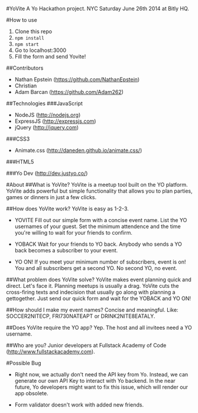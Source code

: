 #YoVite
A Yo Hackathon project.  NYC Saturday June 26th 2014 at Bitly HQ.

#How to use
1. Clone this repo
2. `npm install`
3. `npm start`
4. Go to localhost:3000
5. Fill the form and send Yovite!

##Contributors
* Nathan Epstein (https://github.com/NathanEpstein)
* Christian
* Adam Barcan (https://github.com/Adam262)

##Technologies
###JavaScript
* NodeJS (http://nodejs.org)
* ExpressJS (http://expressjs.com)
* jQuery (http://jquery.com)

###CSS3
* Animate.css (http://daneden.github.io/animate.css/)

###HTML5

###Yo Dev (http://dev.justyo.co/)

#About
##What is YoVite?
YoVite is a meetup tool built on the YO platform. YoVite adds powerful but simple functionality that allows you to plan parties, games or dinners in just a few clicks.

##How does YoVite work?
YoVite is easy as 1-2-3.
* YOVITE
Fill out our simple form with a concise event name. List the YO usernames of your guest. Set the minimum attendence and the time you're willing to wait for your friends to confirm.

* YOBACK
Wait for your friends to YO back. Anybody who sends a YO back becomes a subscriber to your event.

* YO ON!
If you meet your minimum number of subscribers, event is on! You and all subscribers get a second YO. No second YO, no event.

##What problem does YoVite solve?</h4>
YoVite makes event planning quick and direct. Let's face it. Planning meetups is usually a drag. YoVite cuts the cross-firing texts and indecision that usually go along with planning a gettogether. Just send our quick form and wait for the YOBACK and YO ON!

##How should I make my event names?
Concise and meaningful. Like: SOCCER2NITECP, FRI730NATEAPT or DRINK2NITE8EATALY.

##Does YoVite require the YO app?
Yep. The host and all invitees need a YO username.

##Who are you?
Junior developers at Fullstack Academy of Code (http://www.fullstackacademy.com).

#Possible Bug
* Right now, we actually don't need the API key from Yo.  Instead, we can generate our own API Key to interact with Yo backend.  In the near future, Yo developers might want to fix this issue, which will render our app obsolete.

* Form validator doesn't work with added new friends.